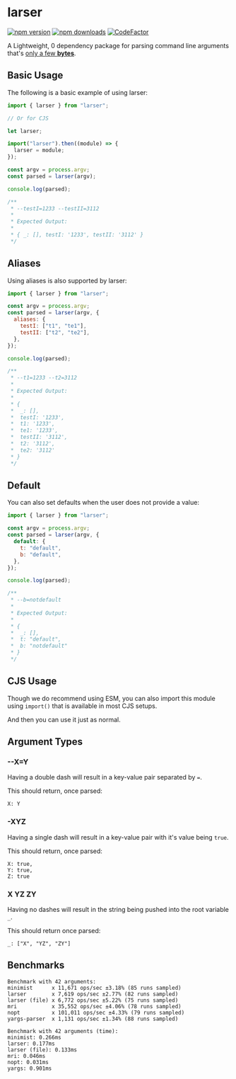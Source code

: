 # larser

[![npm version](https://img.shields.io/npm/v/larser)](https://www.npmjs.com/package/larser)
[![npm downloads](https://img.shields.io/npm/dw/larser.svg)](https://www.npmjs.com/package/larser)
[![CodeFactor](https://www.codefactor.io/repository/github/flzyy/larser/badge)](https://www.codefactor.io/repository/github/flzyy/larser)

A Lightweight, 0 dependency package for parsing command line arguments that's [only a few **bytes**](https://bundlephobia.com/package/larser).

## Basic Usage

The following is a basic example of using larser:

```js
import { larser } from "larser";

// Or for CJS

let larser;

import("larser").then((module) => {
  larser = module;
});

const argv = process.argv;
const parsed = larser(argv);

console.log(parsed);

/**
 * --testI=1233 --testII=3112
 *
 * Expected Output:
 *
 * { _: [], testI: '1233', testII: '3112' }
 */
```

## Aliases

Using aliases is also supported by larser:

```js
import { larser } from "larser";

const argv = process.argv;
const parsed = larser(argv, {
  aliases: {
    testI: ["t1", "te1"],
    testII: ["t2", "te2"],
  },
});

console.log(parsed);

/**
 * --t1=1233 --t2=3112
 *
 * Expected Output:
 *
 * {
 *  _: [],
 *  testI: '1233',
 *  t1: '1233',
 *  te1: '1233',
 *  testII: '3112',
 *  t2: '3112',
 *  te2: '3112'
 * }
 */
```

## Default

You can also set defaults when the user does not provide a value:

```js
import { larser } from "larser";

const argv = process.argv;
const parsed = larser(argv, {
  default: {
    t: "default",
    b: "default",
  },
});

console.log(parsed);

/**
 * --b=notdefault
 *
 * Expected Output:
 *
 * {
 *  _: [],
 *  t: "default",
 *  b: "notdefault"
 * }
 */
```

## CJS Usage

Though we do recommend using ESM, you can also import this module using `import()` that is available in most
CJS setups.

And then you can use it just as normal.

## Argument Types

### --X=Y

Having a double dash will result in a key-value
pair separated by `=`.

This should return, once parsed:

```
X: Y
```

### -XYZ

Having a single dash will result in a key-value pair with it's value being `true`.

This should return, once parsed:

```
X: true,
Y: true,
Z: true
```

### X YZ ZY

Having no dashes will result in the string being
pushed into the root variable `_`.

This should return once parsed:

```
_: ["X", "YZ", "ZY"]
```

## Benchmarks

```
Benchmark with 42 arguments:
minimist      x 11,671 ops/sec ±3.18% (85 runs sampled)
larser        x 7,619 ops/sec ±2.77% (82 runs sampled)
larser (file) x 6,772 ops/sec ±5.22% (75 runs sampled)
mri           x 35,552 ops/sec ±4.06% (78 runs sampled)
nopt          x 101,011 ops/sec ±4.33% (79 runs sampled)
yargs-parser  x 1,131 ops/sec ±1.34% (88 runs sampled)

Benchmark with 42 arguments (time):
minimist: 0.266ms
larser: 0.177ms
larser (file): 0.133ms
mri: 0.046ms
nopt: 0.031ms
yargs: 0.901ms
```
